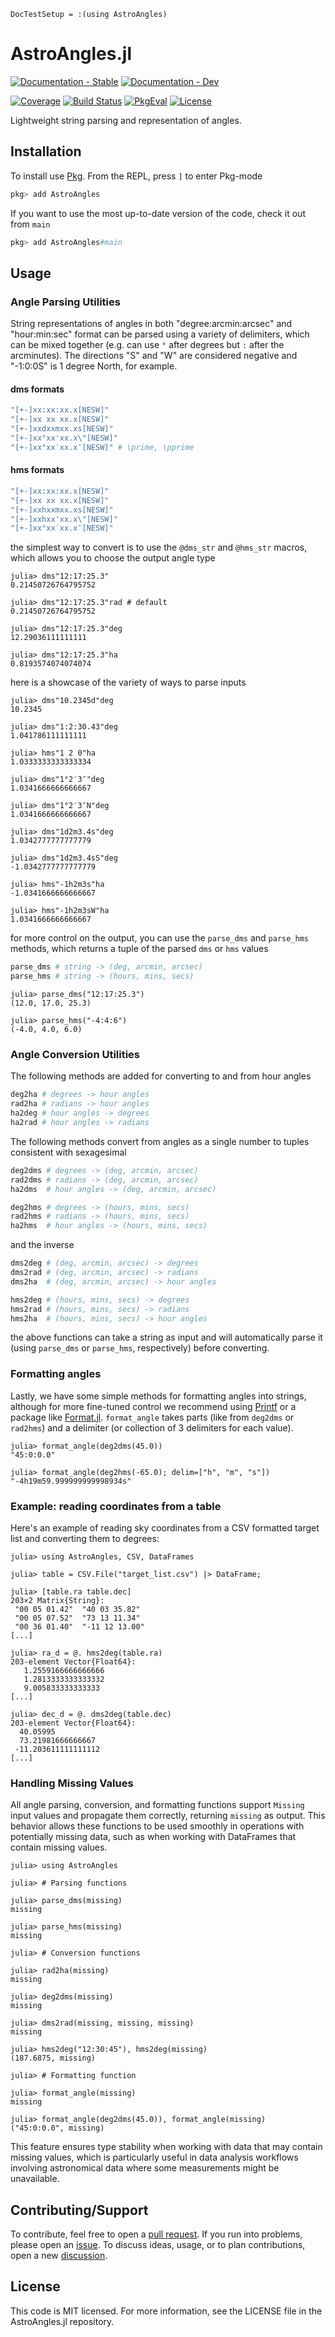 ```@meta
DocTestSetup = :(using AstroAngles)
```
# AstroAngles.jl

[![Documentation - Stable](https://img.shields.io/badge/docs-stable-blue.svg)](https://juliaastro.org/AstroAngles/)
[![Documentation - Dev](https://img.shields.io/badge/docs-dev-blue.svg)](https://juliaastro.org/AstroAngles.jl/dev)

[![Coverage](https://codecov.io/gh/JuliaAstro/AstroAngles.jl/branch/main/graph/badge.svg)](https://codecov.io/gh/JuliaAstro/AstroAngles.jl)
[![Build Status](https://github.com/JuliaAstro/AstroAngles.jl/workflows/CI/badge.svg)](https://github.com/JuliaAstro/AstroAngles.jl/actions)
[![PkgEval](https://juliaci.github.io/NanosoldierReports/pkgeval_badges/A/AstroAngles.svg)](https://juliaci.github.io/NanosoldierReports/pkgeval_badges/report.html)
[![License](https://img.shields.io/badge/License-MIT-yellow.svg)](https://opensource.org/licenses/MIT)

Lightweight string parsing and representation of angles.

## Installation

To install use [Pkg](https://julialang.github.io/Pkg.jl/v1/managing-packages/). From the REPL, press `]` to enter Pkg-mode

```julia
pkg> add AstroAngles
```

If you want to use the most up-to-date version of the code, check it out from `main`

```julia
pkg> add AstroAngles#main
```

## Usage

### Angle Parsing Utilities

String representations of angles in both "degree:arcmin:arcsec" and  "hour:min:sec" format can be parsed using a variety of delimiters, which can be mixed together (e.g. can use `°` after degrees but `:` after the arcminutes). The directions "S" and "W" are considered negative and "-1:0:0S" is 1 degree North, for example.

#### dms formats

```julia
"[+-]xx:xx:xx.x[NESW]"
"[+-]xx xx xx.x[NESW]"
"[+-]xxdxxmxx.xs[NESW]"
"[+-]xx°xx'xx.x\"[NESW]"
"[+-]xx°xx′xx.x″[NESW]" # \prime, \pprime
```

#### hms formats

```julia
"[+-]xx:xx:xx.x[NESW]"
"[+-]xx xx xx.x[NESW]"
"[+-]xxhxxmxx.xs[NESW]"
"[+-]xxhxx'xx.x\"[NESW]"
"[+-]xx°xx′xx.x″[NESW]"
```

the simplest way to convert is to use the `@dms_str` and `@hms_str` macros, which allows you to choose the output angle type

```jldoctest
julia> dms"12:17:25.3"
0.21450726764795752

julia> dms"12:17:25.3"rad # default
0.21450726764795752

julia> dms"12:17:25.3"deg
12.29036111111111

julia> dms"12:17:25.3"ha
0.8193574074074074
```

here is a showcase of the variety of ways to parse inputs

```jldoctest
julia> dms"10.2345d"deg
10.2345

julia> dms"1:2:30.43"deg
1.041786111111111

julia> hms"1 2 0"ha
1.0333333333333334

julia> dms"1°2′3″"deg
1.0341666666666667

julia> dms"1°2′3″N"deg
1.0341666666666667

julia> dms"1d2m3.4s"deg
1.0342777777777779

julia> dms"1d2m3.4sS"deg
-1.0342777777777779

julia> hms"-1h2m3s"ha
-1.0341666666666667

julia> hms"-1h2m3sW"ha
1.0341666666666667
```

for more control on the output, you can use the `parse_dms` and `parse_hms` methods, which returns a tuple of the parsed `dms` or `hms` values

```julia
parse_dms # string -> (deg, arcmin, arcsec)
parse_hms # string -> (hours, mins, secs)
```

```jldoctest
julia> parse_dms("12:17:25.3")
(12.0, 17.0, 25.3)

julia> parse_hms("-4:4:6")
(-4.0, 4.0, 6.0)
```

### Angle Conversion Utilities

The following methods are added for converting to and from hour angles

```julia
deg2ha # degrees -> hour angles
rad2ha # radians -> hour angles
ha2deg # hour angles -> degrees
ha2rad # hour angles -> radians
```

The following methods convert from angles as a single number to tuples consistent with sexagesimal

```julia
deg2dms # degrees -> (deg, arcmin, arcsec)
rad2dms # radians -> (deg, arcmin, arcsec)
ha2dms  # hour angles -> (deg, arcmin, arcsec)

deg2hms # degrees -> (hours, mins, secs)
rad2hms # radians -> (hours, mins, secs)
ha2hms  # hour angles -> (hours, mins, secs)
```

and the inverse

```julia
dms2deg # (deg, arcmin, arcsec) -> degrees
dms2rad # (deg, arcmin, arcsec) -> radians
dms2ha  # (deg, arcmin, arcsec) -> hour angles

hms2deg # (hours, mins, secs) -> degrees
hms2rad # (hours, mins, secs) -> radians
hms2ha  # (hours, mins, secs) -> hour angles
```

the above functions can take a string as input and will automatically parse it (using `parse_dms` or `parse_hms`, respectively) before converting.

### Formatting angles

Lastly, we have some simple methods for formatting angles into strings, although for more fine-tuned control we recommend using [Printf](https://docs.julialang.org/en/v1/stdlib/Printf/) or a package like [Format.jl](https://github.com/JuliaString/Format.jl). `format_angle` takes parts (like from `deg2dms` or `rad2hms`) and a delimiter (or collection of 3 delimiters for each value).

```jldoctest
julia> format_angle(deg2dms(45.0))
"45:0:0.0"

julia> format_angle(deg2hms(-65.0); delim=["h", "m", "s"])
"-4h19m59.999999999998934s"
```

### Example: reading coordinates from a table

Here's an example of reading sky coordinates from a CSV formatted target list and converting them to degrees:

```julia-repl
julia> using AstroAngles, CSV, DataFrames

julia> table = CSV.File("target_list.csv") |> DataFrame;

julia> [table.ra table.dec]
203×2 Matrix{String}:
 "00 05 01.42"  "40 03 35.82"
 "00 05 07.52"  "73 13 11.34"
 "00 36 01.40"  "-11 12 13.00"
[...]

julia> ra_d = @. hms2deg(table.ra)
203-element Vector{Float64}:
   1.2559166666666666
   1.2813333333333332
   9.005833333333333
[...]

julia> dec_d = @. dms2deg(table.dec)
203-element Vector{Float64}:
  40.05995
  73.21981666666667
 -11.203611111111112
[...]
```

### Handling Missing Values

All angle parsing, conversion, and formatting functions support `Missing` input values and propagate them correctly, returning `missing` as output. This behavior allows these functions to be used smoothly in operations with potentially missing data, such as when working with DataFrames that contain missing values.

```jldoctest
julia> using AstroAngles

julia> # Parsing functions

julia> parse_dms(missing)
missing

julia> parse_hms(missing)
missing

julia> # Conversion functions

julia> rad2ha(missing)
missing

julia> deg2dms(missing)
missing

julia> dms2rad(missing, missing, missing)
missing

julia> hms2deg("12:30:45"), hms2deg(missing)
(187.6875, missing)

julia> # Formatting function

julia> format_angle(missing)
missing

julia> format_angle(deg2dms(45.0)), format_angle(missing)
("45:0:0.0", missing)
```

This feature ensures type stability when working with data that may contain missing values, which is particularly useful in data analysis workflows involving astronomical data where some measurements might be unavailable.

## Contributing/Support

To contribute, feel free to open a [pull request](https://github.com/JuliaAstro/AstroAngles.jl/pulls). If you run into problems, please open an [issue](https://github.com/JuliaAstro/AstroAngles.jl/issues). To discuss ideas, usage, or to plan contributions, open a new [discussion](https://github.com/JuliaAstro/AstroAngles.jl/discussions).

## License

This code is MIT licensed. For more information, see the LICENSE file in the
AstroAngles.jl repository.

